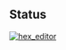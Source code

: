 ## Status

[![hex_editor](https://catalog.flipperzero.one/application/hex_editor/widget)](https://catalog.flipperzero.one/application/hex_editor/page)